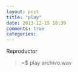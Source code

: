 ```yaml
---
layout: post
title: "play"
date: 2013-12-15 18:39
comments: true
categories: 
---
```

Reproductor

>~$ play archivo.wav

